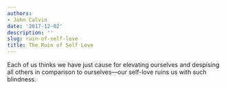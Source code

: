 ```yaml
---
authors:
- John Calvin
date: '2017-12-02'
description: ''
slug: ruin-of-self-love
title: The Ruin of Self Love
---
```

Each of us thinks we have just cause for elevating ourselves and despising all others in comparison to ourselves—our self-love ruins us with such blindness.



